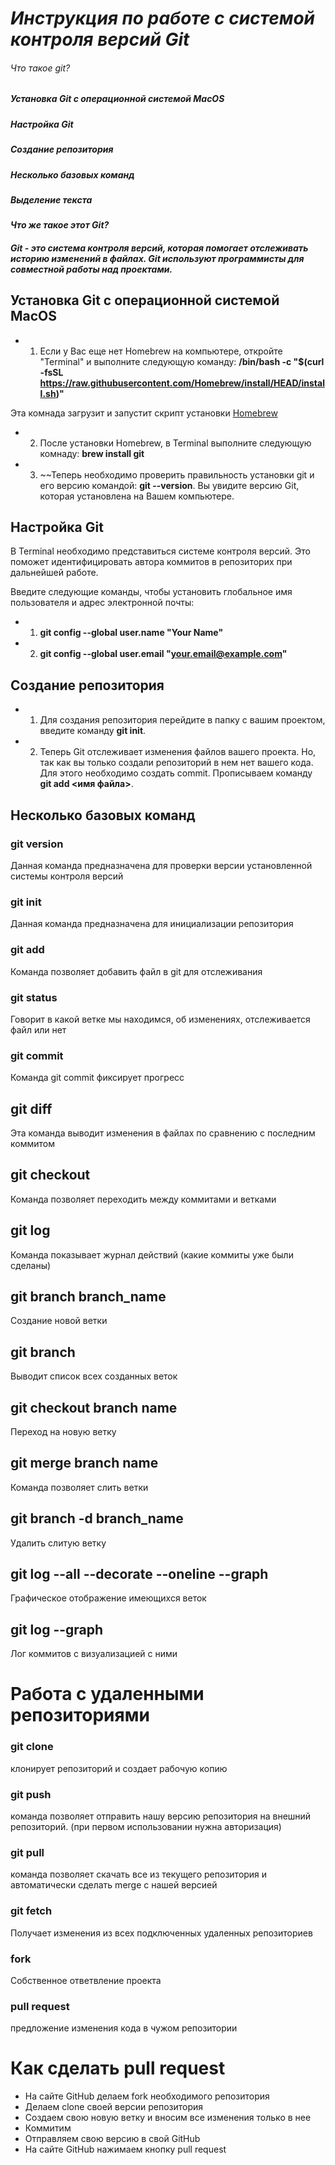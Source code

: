 # ***Инструкция по работе с системой контроля версий Git***

###### Что такое git? ######
##### Установка Git с операционной системой MacOS #####
##### Настройка Git #####
##### Создание репозитория #####
##### Несколько базовых команд #####
##### Выделение текста #####

#### ***Что же такое этот Git?*** ####

##### Git - это система контроля версий, которая помогает отслеживать историю изменений в файлах. Git используют программисты для совместной работы над проектами. #####

## Установка Git с операционной системой MacOS

* 1. Если у Вас еще нет Homebrew  на компьютере, откройте "Terminal" и выполните следующую команду: **/bin/bash -c "$(curl -fsSL https://raw.githubusercontent.com/Homebrew/install/HEAD/install.sh)"**

Эта комнада загрузит и запустит скрипт установки <u>Homebrew</u>

* 2. После установки Homebrew, в Terminal выполните следующую комнаду: **brew install git** 

* 3. ~~Теперь необходимо проверить правильность установки git  и его версию командой: **git --version**. Вы увидите версию Git, которая установлена на Вашем компьютере.

## Настройка Git

В Terminal необходимо представиться системе контроля версий. Это поможет идентифицировать автора коммитов в репозиторих при дальнейшей работе.

Введите следующие команды, чтобы установить глобальное имя пользователя и адрес электронной почты: 

* 1. **git config --global user.name "Your Name"**

* 2. **git config --global user.email "your.email@example.com"**

## Создание репозитория

* 1. Для создания репозитория перейдите в папку с вашим проектом, введите команду **git init**.

* 2. Теперь Git отслеживает изменения файлов вашего проекта. Но, так как вы только создали репозиторий в нем нет вашего кода. Для этого необходимо создать commit. Прописываем команду **git add <имя файла>**.

## Несколько базовых команд

### git version

Данная команда предназначена для проверки версии установленной системы контроля версий

### git init

Данная команда предназначена для инициализации репозитория

### git add

Команда позволяет добавить файл в git для отслеживания

### git status

Говорит в какой ветке мы находимся, об изменениях, отслеживается файл или нет

### git commit

Команда git commit фиксирует прогресс

## git diff

Эта команда выводит изменения в файлах по сравнению с последним коммитом

## git checkout

Команда позволяет переходить между коммитами и ветками

## git log

Команда показывает журнал действий (какие коммиты уже были сделаны)

## git branch branch_name

Создание новой ветки

## git branch

Выводит список всех созданных веток

## git checkout branch name

Переход на новую ветку

## git merge branch name

Команда позволяет слить ветки

## git branch -d branch_name

Удалить слитую ветку

## git log --all --decorate --oneline  --graph

Графическое отображение имеющихся веток

## git log --graph

Лог коммитов с визуализацией с ними

# Работа с удаленными репозиториями

### git clone 

клонирует репозиторий и создает рабочую копию

### git push

команда позволяет отправить нашу версию репозитория на внешний репозиторий. (при первом использовании нужна авторизация)

### git pull 

команда позволяет скачать все из текущего репозитория и автоматически сделать merge с нашей версией

### git fetch

Получает изменения из всех подключенных удаленных репозиториев

### fork

Собственное ответвление проекта

### pull request

предложение изменения кода в чужом репозитории

# Как сделать pull request

* На сайте GitHub делаем fork необходимого репозитория
* Делаем clone своей версии репозитория
* Создаем свою новую ветку и вносим все изменения только в нее
* Коммитим
* Отправляем свою версию в свой GitHub
* На сайте GitHub нажимаем кнопку pull request